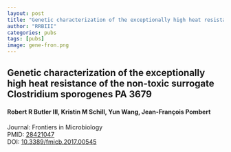 ```yaml
---
layout: post
title: "Genetic characterization of the exceptionally high heat resistance of the non-toxic surrogate Clostridium sporogenes PA 3679"
author: "RRBIII"
categories: pubs
tags: [pubs]
image: gene-fron.png
---
```



## Genetic characterization of the exceptionally high heat resistance of the non-toxic surrogate Clostridium sporogenes PA 3679
#### Robert R Butler III, Kristin M Schill, Yun Wang, Jean-François Pombert
Journal: Frontiers in Microbiology  
PMID: [28421047](https://pubmed.ncbi.nlm.nih.gov/28421047)  
DOI: [10.3389/fmicb.2017.00545](https://doi.org/10.3389/fmicb.2017.00545)  


